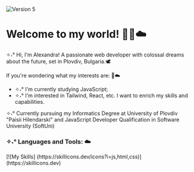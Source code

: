 ![Version 5](https://github.com/AllexandraWEB/AllexandraWEB/assets/132084537/dd7d790c-b7d2-45c2-a717-cb937d6230e0)
# Welcome to my world! 📜📔☁️

✧˖° Hi, I'm Alexandra! A passionate web developer with colossal dreams about the future, set in Plovdiv, Bulgaria.🕊️

If you're wondering what my interests are: 🦢☁️
* ✧˖° I'm currently studying JavaScript;
* ✧˖° I'm interested in Tailwind, React, etc. I want to enrich my skills and capabilities.

✧˖° Currently pursuing my Informatics Degree at University of Plovdiv "Paisii Hilendarski" and JavaScript Developer Qualification in Software University (SoftUni)

<h3 align="left">✧˖° Languages and Tools: ☁️</h3>
<p align="left"> [![My Skills] (https://skillicons.dev/icons?i=js,html,css)] (https://skillicons.dev) </p> 


